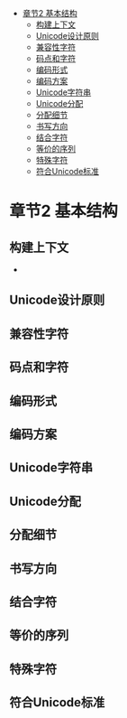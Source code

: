 
<!-- TOC -->

- [章节2 基本结构](#章节2-基本结构)
    - [构建上下文](#构建上下文)
    - [Unicode设计原则](#unicode设计原则)
    - [兼容性字符](#兼容性字符)
    - [码点和字符](#码点和字符)
    - [编码形式](#编码形式)
    - [编码方案](#编码方案)
    - [Unicode字符串](#unicode字符串)
    - [Unicode分配](#unicode分配)
    - [分配细节](#分配细节)
    - [书写方向](#书写方向)
    - [结合字符](#结合字符)
    - [等价的序列](#等价的序列)
    - [特殊字符](#特殊字符)
    - [符合Unicode标准](#符合unicode标准)

<!-- /TOC -->

# 章节2 基本结构


## 构建上下文

- 

## Unicode设计原则

## 兼容性字符

## 码点和字符

## 编码形式

## 编码方案

## Unicode字符串

## Unicode分配
## 分配细节
## 书写方向
## 结合字符
## 等价的序列
## 特殊字符
## 符合Unicode标准

